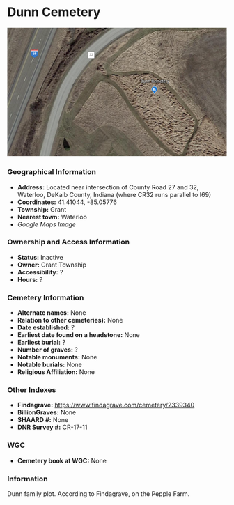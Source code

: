 # Dunn Cemetery

![Dunn Cemetery on Google Earth](https://github.com/FyoAtEPL/DeKalbCemeteries/blob/main/images/mapImages/DunnEarth.png "Dunn Cemetery on Google Earth")

### Geographical Information
- **Address:** Located near intersection of County Road 27 and 32, Waterloo, DeKalb County, Indiana (where CR32 runs parallel to I69)
- **Coordinates:** 41.41044, -85.05776
- **Township:** Grant
- **Nearest town:** Waterloo
- *Google Maps Image*

### Ownership and Access Information
- **Status:** Inactive
- **Owner:** Grant Township
- **Accessibility:** ?
- **Hours:** ?

### Cemetery Information
- **Alternate names:** None
- **Relation to other cemeteries):** None
- **Date established:** ?
- **Earliest date found on a headstone:** None
- **Earliest burial:** ?
- **Number of graves:** ?
- **Notable monuments:** None
- **Notable burials:** None
- **Religious Affiliation:** None

### Other Indexes
- **Findagrave:** https://www.findagrave.com/cemetery/2339340
- **BillionGraves:**  None
- **SHAARD #:** None
- **DNR Survey #:** CR-17-11


### WGC
- **Cemetery book at WGC:** None

### Information
Dunn family plot. According to Findagrave, on the Pepple Farm.
